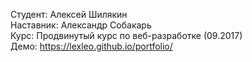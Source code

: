 Студент: Алексей Шилякин  
Наставник: Александр Собакарь  
Курс: Продвинутый курс по веб-разработке (09.2017)  
Демо: https://lexleo.github.io/portfolio/